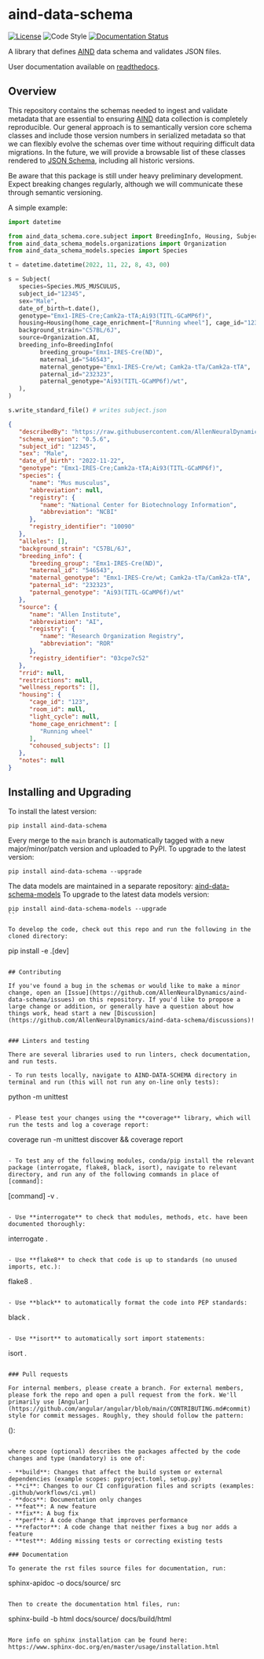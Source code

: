 # aind-data-schema

[![License](https://img.shields.io/badge/license-MIT-brightgreen)](LICENSE)
![Code Style](https://img.shields.io/badge/code%20style-black-black)
[![Documentation Status](https://readthedocs.org/projects/aind-data-schema/badge/?version=latest)](https://aind-data-schema.readthedocs.io/en/latest/?badge=latest)

A library that defines [AIND](https://alleninstitute.org/what-we-do/brain-science/research/allen-institute-neural-dynamics/) data schema and validates JSON files. 

User documentation available on [readthedocs](https://aind-data-schema.readthedocs.io/en/latest/).

## Overview

This repository contains the schemas needed to ingest and validate metadata that are essential to ensuring [AIND](https://alleninstitute.org/what-we-do/brain-science/research/allen-institute-neural-dynamics/) data collection is completely reproducible. Our general approach is to semantically version core schema classes and include those version numbers in serialized metadata so that we can flexibly evolve the schemas over time without requiring difficult data migrations. In the future, we will provide a browsable list of these classes rendered to [JSON Schema](https://json-schema.org/), including all historic versions.

Be aware that this package is still under heavy preliminary development. Expect breaking changes regularly, although we will communicate these through semantic versioning.

A simple example:

```python
import datetime

from aind_data_schema.core.subject import BreedingInfo, Housing, Subject
from aind_data_schema_models.organizations import Organization
from aind_data_schema_models.species import Species

t = datetime.datetime(2022, 11, 22, 8, 43, 00)

s = Subject(
   species=Species.MUS_MUSCULUS,
   subject_id="12345",
   sex="Male",
   date_of_birth=t.date(),
   genotype="Emx1-IRES-Cre;Camk2a-tTA;Ai93(TITL-GCaMP6f)",
   housing=Housing(home_cage_enrichment=["Running wheel"], cage_id="123"),
   background_strain="C57BL/6J",
   source=Organization.AI,
   breeding_info=BreedingInfo(
         breeding_group="Emx1-IRES-Cre(ND)",
         maternal_id="546543",
         maternal_genotype="Emx1-IRES-Cre/wt; Camk2a-tTa/Camk2a-tTA",
         paternal_id="232323",
         paternal_genotype="Ai93(TITL-GCaMP6f)/wt",
   ),
)

s.write_standard_file() # writes subject.json
```

```json
{
   "describedBy": "https://raw.githubusercontent.com/AllenNeuralDynamics/aind-data-schema/main/src/aind_data_schema/core/subject.py",
   "schema_version": "0.5.6",
   "subject_id": "12345",
   "sex": "Male",
   "date_of_birth": "2022-11-22",
   "genotype": "Emx1-IRES-Cre;Camk2a-tTA;Ai93(TITL-GCaMP6f)",
   "species": {
      "name": "Mus musculus",
      "abbreviation": null,
      "registry": {
         "name": "National Center for Biotechnology Information",
         "abbreviation": "NCBI"
      },
      "registry_identifier": "10090"
   },
   "alleles": [],
   "background_strain": "C57BL/6J",
   "breeding_info": {
      "breeding_group": "Emx1-IRES-Cre(ND)",
      "maternal_id": "546543",
      "maternal_genotype": "Emx1-IRES-Cre/wt; Camk2a-tTa/Camk2a-tTA",
      "paternal_id": "232323",
      "paternal_genotype": "Ai93(TITL-GCaMP6f)/wt"
   },
   "source": {
      "name": "Allen Institute",
      "abbreviation": "AI",
      "registry": {
         "name": "Research Organization Registry",
         "abbreviation": "ROR"
      },
      "registry_identifier": "03cpe7c52"
   },
   "rrid": null,
   "restrictions": null,
   "wellness_reports": [],
   "housing": {
      "cage_id": "123",
      "room_id": null,
      "light_cycle": null,
      "home_cage_enrichment": [
         "Running wheel"
      ],
      "cohoused_subjects": []
   },
   "notes": null
}
```

## Installing and Upgrading

To install the latest version:
```
pip install aind-data-schema
```

Every merge to the `main` branch is automatically tagged with a new major/minor/patch version and uploaded to PyPI. To upgrade to the latest version:
```
pip install aind-data-schema --upgrade
```

The data models are maintained in a separate repository: [aind-data-schema-models](https://github.com/AllenNeuralDynamics/aind-data-schema-models)
To upgrade to the latest data models version:
```
pip install aind-data-schema-models --upgrade
``

To develop the code, check out this repo and run the following in the cloned directory: 
```
pip install -e .[dev]
```

## Contributing

If you've found a bug in the schemas or would like to make a minor change, open an [Issue](https://github.com/AllenNeuralDynamics/aind-data-schema/issues) on this repository. If you'd like to propose a large change or addition, or generally have a question about how things work, head start a new [Discussion](https://github.com/AllenNeuralDynamics/aind-data-schema/discussions)!


### Linters and testing

There are several libraries used to run linters, check documentation, and run tests.

- To run tests locally, navigate to AIND-DATA-SCHEMA directory in terminal and run (this will not run any on-line only tests):

```
python -m unittest
```

- Please test your changes using the **coverage** library, which will run the tests and log a coverage report:

```
coverage run -m unittest discover && coverage report
```

- To test any of the following modules, conda/pip install the relevant package (interrogate, flake8, black, isort), navigate to relevant directory, and run any of the following commands in place of [command]:

```
[command] -v . 
```

- Use **interrogate** to check that modules, methods, etc. have been documented thoroughly:

```
interrogate .
```

- Use **flake8** to check that code is up to standards (no unused imports, etc.):

```
flake8 .
```

- Use **black** to automatically format the code into PEP standards:

```
black .
```

- Use **isort** to automatically sort import statements:

```
isort .
```

### Pull requests

For internal members, please create a branch. For external members, please fork the repo and open a pull request from the fork. We'll primarily use [Angular](https://github.com/angular/angular/blob/main/CONTRIBUTING.md#commit) style for commit messages. Roughly, they should follow the pattern:
```
<type>(<scope>): <short summary>
```

where scope (optional) describes the packages affected by the code changes and type (mandatory) is one of:

- **build**: Changes that affect the build system or external dependencies (example scopes: pyproject.toml, setup.py)
- **ci**: Changes to our CI configuration files and scripts (examples: .github/workflows/ci.yml)
- **docs**: Documentation only changes
- **feat**: A new feature
- **fix**: A bug fix
- **perf**: A code change that improves performance
- **refactor**: A code change that neither fixes a bug nor adds a feature
- **test**: Adding missing tests or correcting existing tests

### Documentation

To generate the rst files source files for documentation, run:

```
sphinx-apidoc -o docs/source/ src
```

Then to create the documentation html files, run:
```
sphinx-build -b html docs/source/ docs/build/html
```

More info on sphinx installation can be found here: https://www.sphinx-doc.org/en/master/usage/installation.html
